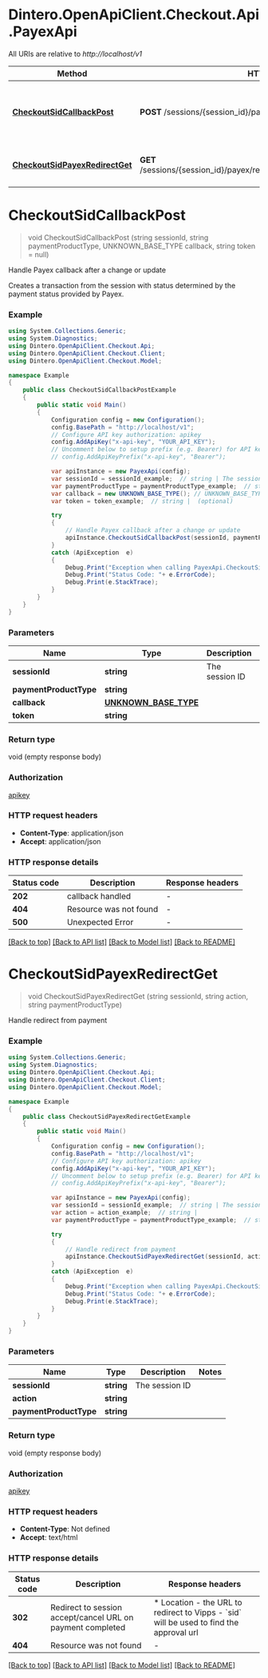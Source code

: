 # Dintero.OpenApiClient.Checkout.Api.PayexApi

All URIs are relative to *http://localhost/v1*

Method | HTTP request | Description
------------- | ------------- | -------------
[**CheckoutSidCallbackPost**](PayexApi.md#checkoutsidcallbackpost) | **POST** /sessions/{session_id}/payex/callback/{payment_product_type} | Handle Payex callback after a change or update 
[**CheckoutSidPayexRedirectGet**](PayexApi.md#checkoutsidpayexredirectget) | **GET** /sessions/{session_id}/payex/redirect/{action}/{payment_product_type} | Handle redirect from payment


<a name="checkoutsidcallbackpost"></a>
# **CheckoutSidCallbackPost**
> void CheckoutSidCallbackPost (string sessionId, string paymentProductType, UNKNOWN_BASE_TYPE callback, string token = null)

Handle Payex callback after a change or update 

Creates a transaction from the session with status determined by the payment status provided by Payex. 

### Example
```csharp
using System.Collections.Generic;
using System.Diagnostics;
using Dintero.OpenApiClient.Checkout.Api;
using Dintero.OpenApiClient.Checkout.Client;
using Dintero.OpenApiClient.Checkout.Model;

namespace Example
{
    public class CheckoutSidCallbackPostExample
    {
        public static void Main()
        {
            Configuration config = new Configuration();
            config.BasePath = "http://localhost/v1";
            // Configure API key authorization: apikey
            config.AddApiKey("x-api-key", "YOUR_API_KEY");
            // Uncomment below to setup prefix (e.g. Bearer) for API key, if needed
            // config.AddApiKeyPrefix("x-api-key", "Bearer");

            var apiInstance = new PayexApi(config);
            var sessionId = sessionId_example;  // string | The session ID
            var paymentProductType = paymentProductType_example;  // string | 
            var callback = new UNKNOWN_BASE_TYPE(); // UNKNOWN_BASE_TYPE | 
            var token = token_example;  // string |  (optional) 

            try
            {
                // Handle Payex callback after a change or update 
                apiInstance.CheckoutSidCallbackPost(sessionId, paymentProductType, callback, token);
            }
            catch (ApiException  e)
            {
                Debug.Print("Exception when calling PayexApi.CheckoutSidCallbackPost: " + e.Message );
                Debug.Print("Status Code: "+ e.ErrorCode);
                Debug.Print(e.StackTrace);
            }
        }
    }
}
```

### Parameters

Name | Type | Description  | Notes
------------- | ------------- | ------------- | -------------
 **sessionId** | **string**| The session ID | 
 **paymentProductType** | **string**|  | 
 **callback** | [**UNKNOWN_BASE_TYPE**](UNKNOWN_BASE_TYPE.md)|  | 
 **token** | **string**|  | [optional] 

### Return type

void (empty response body)

### Authorization

[apikey](../README.md#apikey)

### HTTP request headers

 - **Content-Type**: application/json
 - **Accept**: application/json


### HTTP response details
| Status code | Description | Response headers |
|-------------|-------------|------------------|
| **202** | callback handled |  -  |
| **404** | Resource was not found |  -  |
| **500** | Unexpected Error |  -  |

[[Back to top]](#) [[Back to API list]](../README.md#documentation-for-api-endpoints) [[Back to Model list]](../README.md#documentation-for-models) [[Back to README]](../README.md)

<a name="checkoutsidpayexredirectget"></a>
# **CheckoutSidPayexRedirectGet**
> void CheckoutSidPayexRedirectGet (string sessionId, string action, string paymentProductType)

Handle redirect from payment

### Example
```csharp
using System.Collections.Generic;
using System.Diagnostics;
using Dintero.OpenApiClient.Checkout.Api;
using Dintero.OpenApiClient.Checkout.Client;
using Dintero.OpenApiClient.Checkout.Model;

namespace Example
{
    public class CheckoutSidPayexRedirectGetExample
    {
        public static void Main()
        {
            Configuration config = new Configuration();
            config.BasePath = "http://localhost/v1";
            // Configure API key authorization: apikey
            config.AddApiKey("x-api-key", "YOUR_API_KEY");
            // Uncomment below to setup prefix (e.g. Bearer) for API key, if needed
            // config.AddApiKeyPrefix("x-api-key", "Bearer");

            var apiInstance = new PayexApi(config);
            var sessionId = sessionId_example;  // string | The session ID
            var action = action_example;  // string | 
            var paymentProductType = paymentProductType_example;  // string | 

            try
            {
                // Handle redirect from payment
                apiInstance.CheckoutSidPayexRedirectGet(sessionId, action, paymentProductType);
            }
            catch (ApiException  e)
            {
                Debug.Print("Exception when calling PayexApi.CheckoutSidPayexRedirectGet: " + e.Message );
                Debug.Print("Status Code: "+ e.ErrorCode);
                Debug.Print(e.StackTrace);
            }
        }
    }
}
```

### Parameters

Name | Type | Description  | Notes
------------- | ------------- | ------------- | -------------
 **sessionId** | **string**| The session ID | 
 **action** | **string**|  | 
 **paymentProductType** | **string**|  | 

### Return type

void (empty response body)

### Authorization

[apikey](../README.md#apikey)

### HTTP request headers

 - **Content-Type**: Not defined
 - **Accept**: text/html


### HTTP response details
| Status code | Description | Response headers |
|-------------|-------------|------------------|
| **302** | Redirect to session accept/cancel URL on payment completed |  * Location - the URL to redirect to Vipps - &#x60;sid&#x60; will be used to find the approval url  <br>  |
| **404** | Resource was not found |  -  |

[[Back to top]](#) [[Back to API list]](../README.md#documentation-for-api-endpoints) [[Back to Model list]](../README.md#documentation-for-models) [[Back to README]](../README.md)


